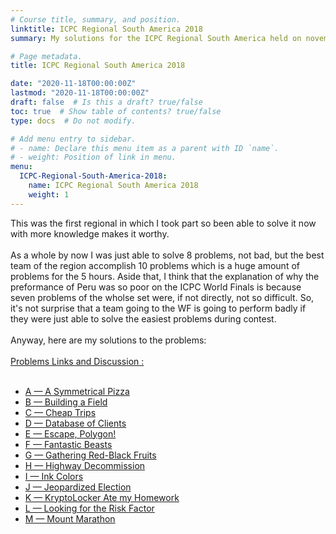 ```yaml
---
# Course title, summary, and position.
linktitle: ICPC Regional South America 2018
summary: My solutions for the ICPC Regional South America held on november of 2018

# Page metadata.
title: ICPC Regional South America 2018

date: "2020-11-18T00:00:00Z"
lastmod: "2020-11-18T00:00:00Z"
draft: false  # Is this a draft? true/false
toc: true  # Show table of contents? true/false
type: docs  # Do not modify.

# Add menu entry to sidebar.
# - name: Declare this menu item as a parent with ID `name`.
# - weight: Position of link in menu.
menu:
  ICPC-Regional-South-America-2018:
    name: ICPC Regional South America 2018
    weight: 1
---
```


This was the first regional in which I took part so been able to solve it now with more knowledge makes it worthy.<br>
<br>
As a whole by now I was just able to solve 8 problems, not bad, but the best team of the region accomplish 10 problems which is a huge amount of problems for the 5 hours.
Aside that, I think that the explanation of why the preformance of Peru was so poor on the ICPC World Finals is because seven problems of the wholse set were, if not directly, not so difficult. So, it's not surprise that a team going to the WF is going to perform badly if they were just able to solve the easiest problems during contest.<br>
<br>
Anyway, here are my solutions to the problems:<br>
<br>
[Problems Links and Discussion :](https://codeforces.com/blog/entry/63157)<br>
<br>
- [A — A Symmetrical Pizza](https://www.urionlinejudge.com.br/judge/es/problems/view/2903)
- [B — Building a Field](https://www.urionlinejudge.com.br/judge/es/problems/view/2904)
- [C — Cheap Trips](https://www.urionlinejudge.com.br/judge/es/problems/view/2905)
- [D — Database of Clients](https://www.urionlinejudge.com.br/judge/es/problems/view/2906)
- [E — Escape, Polygon!](https://www.urionlinejudge.com.br/judge/es/problems/view/2907)
- [F — Fantastic Beasts](https://www.urionlinejudge.com.br/judge/es/problems/view/2908)
- [G — Gathering Red-Black Fruits](https://www.urionlinejudge.com.br/judge/es/problems/view/2909)
- [H — Highway Decommission](https://www.urionlinejudge.com.br/judge/es/problems/view/2910)
- [I — Ink Colors](https://www.urionlinejudge.com.br/judge/es/problems/view/2911)
- [J — Jeopardized Election](https://www.urionlinejudge.com.br/judge/es/problems/view/2912)
- [K — KryptoLocker Ate my Homework](https://www.urionlinejudge.com.br/judge/es/problems/view/2913)
- [L — Looking for the Risk Factor](https://www.urionlinejudge.com.br/judge/es/problems/view/2914)
- [M — Mount Marathon](https://www.urionlinejudge.com.br/judge/es/problems/view/2915)
